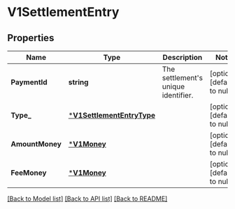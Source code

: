 # V1SettlementEntry

## Properties

 Name            | Type                                                   | Description                              | Notes                        
-----------------|--------------------------------------------------------|------------------------------------------|------------------------------
 **PaymentId**   | **string**                                             | The settlement&#x27;s unique identifier. | [optional] [default to null] 
 **Type_**       | [***V1SettlementEntryType**](V1SettlementEntryType.md) |                                          | [optional] [default to null] 
 **AmountMoney** | [***V1Money**](V1Money.md)                             |                                          | [optional] [default to null] 
 **FeeMoney**    | [***V1Money**](V1Money.md)                             |                                          | [optional] [default to null] 

[[Back to Model list]](../README.md#documentation-for-models) [[Back to API list]](../README.md#documentation-for-api-endpoints) [[Back to README]](../README.md)

